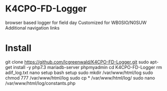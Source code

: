 # K4CPO-FD-Logger
browser based logger for field day
Customized for WB0SIO/N0SUW
Additional navigation links

# Install
git clone https://github.com/lcgreenwald/K4CPO-FD-Logger.git
sudo apt-get install -y php7.3 mariadb-server phpmyadmin
cd K4CPO-FD-Logger
rm adif_log.txt
nano setup
bash setup
sudo mkdir /var/www/html/log
sudo chmod 777 /var/www/html/log
sudo cp * /var/www/html/log/
sudo nano /var/www/html/log/constants.php
